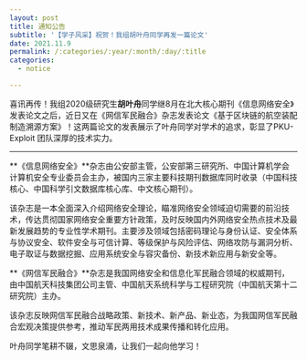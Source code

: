 ```yaml
---
layout: post
title: 通知公告
subtitle: '【学子风采】祝贺！我组胡叶舟同学再发一篇论文'
date: 2021.11.9
permalink: /:categories/:year/:month/:day/:title
categories:
  - notice

---
```


喜讯再传！我组2020级研究生**胡叶舟**同学继8月在北大核心期刊《信息网络安全》发表论文之后，近日又在《网信军民融合》杂志发表论文《基于区块链的航空装配制造溯源方案》！这两篇论文的发表展示了叶舟同学对学术的追求，彰显了PKU-Exploit 团队深厚的技术实力。

------------------

**《信息网络安全》**杂志由公安部主管，公安部第三研究所、中国计算机学会计算机安全专业委员会主办，被国内三家主要科技期刊数据库同时收录（中国科技核心、中国科学引文数据库核心库、中文核心期刊）。

该杂志是一本全面深入介绍网络安全理论，瞄准网络安全领域迫切需要的前沿技术，传达贯彻国家网络安全重要方针政策，及时反映国内外网络安全热点技术及最新发展趋势的专业性学术期刊。主要涉及领域包括密码理论与身份认证、安全体系与协议安全、软件安全与可信计算、等级保护与风险评估、网络攻防与漏洞分析、电子取证与数据挖掘、应用系统安全与容灾备份、新技术新应用与新安全等。

**《网信军民融合》**杂志是我国网络安全和信息化军民融合领域的权威期刊，由中国航天科技集团公司主管、中国航天系统科学与工程研究院（中国航天第十二研究院）主办。

该杂志反映网信军民融合战略政策、新技术、新产品、新业态，为我国网信军民融合宏观决策提供参考，推动军民两用技术成果传播和转化应用。


叶舟同学笔耕不辍，文思泉涌，让我们一起向他学习！

